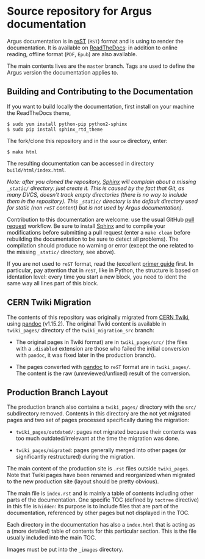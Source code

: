 # Source repository for Argus documentation

Argus documentation is in [reST](http://www.sphinx-doc.org/en/stable/rest.html) (`RST`) format and
is using  to render the documentation. It is available on
[ReadTheDocs](http://argus-documentation.readthedocs.org/): in addition to online reading, offline format (`PDF`,
`Epub`) are also available.

The main contents lives are the `master` branch. Tags are used to define the Argus version the documentation applies to.

## Building and Contributing to the Documentation

If you want to build locally the documentation, first install on your machine the ReadTheDocs theme,

```console
$ sudo yum install python-pip python2-sphinx
$ sudo pip install sphinx_rtd_theme
```

The fork/clone this repository and in the `source` directory, enter:

```console
$ make html
```

The resulting documentation can be accessed in directory `build/html/index.html`.

*Note: after you cloned the repository, [Sphinx](http://www.sphinx-doc.org) will complain about a missing
`_static/` directory: just create it. This is caused by the fact that Git, as many DVCS, doesn't track empty
directories (there is no way to include them in the repository). This `_static/` directory is the default
directory used for static (non `reST` content) but is not used by Argus documentation).*

Contribution to this documentation are welcome: use the usual GitHub
[pull request](https://help.github.com/articles/using-pull-requests/) workflow. Be sure to install
[Sphinx](http://www.sphinx-doc.org) and to compile your modifications before submitting a pull request
(enter a `make clean` before rebuilding the documentation to be sure to detect all problems). The compilation
should produce no warning or error (except the one related to the missing `_static/` directory, see above).

If you are not used to `reST` format, read the (excellent [primer guide](http://www.sphinx-doc.org/en/stable/rest.html)
first. In particular, pay attention that in `reST`, like in Python, the structure is based on identation level:
every time you start a new block, you need to ident the same way all lines part of this block.

## CERN Twiki Migration

The contents of this repository was originally migrated from
[CERN Twiki](https://twiki.cern.ch/twiki/bin/view/EGEE/Author[Sphinx](http://www.sphinx-doc.org)izationFramework),
using [pandoc](http://pandoc.org) (v1.15.2). The original Twiki content is available in
`twiki_pages/` directory of the `twiki_migration_src` branch:

- The original pages in Twiki format) are in `twiki_pages/src/` (the files with a `.disabled` extension are those who
failed the initial conversion with `pandoc`, it was fixed later in the production branch).

- The pages converted with [pandoc](http://pandoc.org) to `reST` format are in `twiki_pages/`. The content is the
raw (unreviewed/unfixed) result of the conversion.

## Production Branch Layout

The production branch also contains a `twiki_pages/` directory with the `src/` subdirectory removed. Contents in
this directory are the not yet migrated pages and two set of pages processed specifically during the migration:

- `twiki_pages/outdated/`: pages not migrated because their contents was too much outdated/irrelevant at the time
the migration was done.

- `twiki_pages/migrated`: pages generally merged into other pages (or significantly restructured) during the
migration.

The main content of the production site is `.rst` files outside `twiki_pages`. Note that Twiki pages have been
renamed and reorganized when migrated to the new production site (layout should be pretty obvious).

The main file is `index.rst` and is mainly a table of contents including other parts of the documentation.
One specific TOC (defined by `toctree` directive) in this file is `hidden`: its purpose is to include files
that are part of the documentation, referenced by other pages but not displayed in the TOC.

Each directory in the documentation has also a `index.html` that is acting as a (more detailed) table of contents
for this particular section. This is the file usually included into the main TOC.

Images must be put into the `_images` directory.
